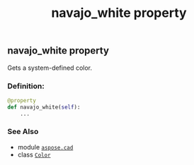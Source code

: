 ﻿---
title: navajo_white property
second_title: Aspose.CAD for Python via .NET API References
description: 
type: docs
weight: 1160
url: /aspose.cad/color/navajo_white/
is_root: false
---

## navajo_white property


Gets a system-defined color.
### Definition:
```python
@property
def navajo_white(self):
    ...
```

### See Also
* module [`aspose.cad`](../../)
* class [`Color`](/cad/python-net/aspose.cad/color)
